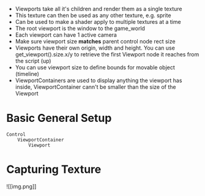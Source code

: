- Viewports take all it's children and render them as a single texture
- This texture can then be used as any other texture, e.g. sprite
- Can be used to make a shader apply to multiple textures at a time
- The root viewport is the window to the game_world
- Each viewport can have 1 active camera
- Make sure viewport size **matches** parent control node rect size
- Viewports have their own origin, width and height. You can use get_viewport().size.x/y to retrieve the first Viewport node it reaches from the script (up)
- You can use viewport size to define bounds for movable object (timeline)
- ViewportContainers are used to display anything the viewport has inside, ViewportContainer cann't be smaller than the size of the Viewport

# Basic General Setup
```
Control
	ViewportContainer
		Viewport
```

# Capturing Texture

![[img.png]]
